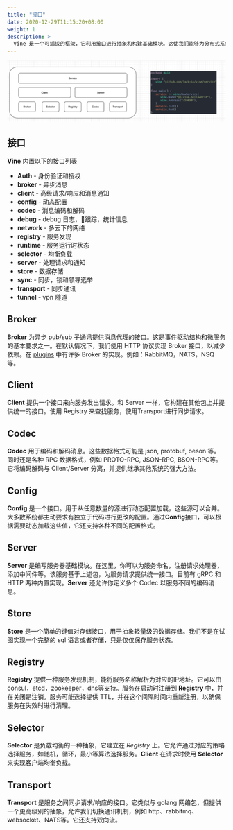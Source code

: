 ```yaml
---
title: "接口"
date: 2020-12-29T11:15:20+08:00
weight: 1
description: >
  Vine 是一个可插拔的框架，它利用接口进行抽象和构建基础模块。这使我们能够为分布式系统的概念建立强定义的抽象和可替换的实现。
---
```


![service内部结构](2020-12-29-08-51-23.png)


## 接口

**Vine** 内置以下的接口列表

- **Auth** - 身份验证和授权
- **broker** - 异步消息
- **client** - 高级请求/响应和消息通知
- **config** - 动态配置
- **codec** - 消息编码和解码
- **debug** - debug 日志，跟踪，统计信息
- **network** - 多云下的网络
- **registry** - 服务发现
- **runtime** - 服务运行时状态
- **selector** - 均衡负载
- **server** - 处理请求和通知
- **store** - 数据存储
- **sync** - 同步，锁和领导选举
- **transport** - 同步通讯
- **tunnel** - vpn 隧道

## Broker
**Broker** 为异步 pub/sub 子通讯提供消息代理的接口。这是事件驱动结构和微服务的基本要求之一。在默认情况下，我们使用 HTTP 协议实现 Broker 接口，以减少依赖。在 [plugins](github.com/vine-io/plugins) 中有许多 Broker 的实现。例如：RabbitMQ，NATS，NSQ等。

## Client

**Client** 提供一个接口来向服务发出请求。和 Server 一样，它构建在其他包上并提供统一的接口。使用 Registry 来查找服务，使用Transport进行同步请求。

## Codec
**Codec** 用于编码和解码消息。这些数据格式可能是 json, protobuf, beson 等。同时还是各种 RPC 数据格式，例如 PROTO-RPC, JSON-RPC, BSON-RPC等。它将编码解码与 Client/Server 分离，并提供继承其他系统的强大方法。

## Config
**Config** 是一个接口。用于从任意数量的源进行动态配置加载，这些源可以合并。大多数系统都主动要求有独立于代码进行更改的配置。通过**Config**接口，可以根据需要动态加载这些值，它还支持各种不同的配置格式。

## Server
**Server** 是编写服务器基础模块。在这里，你可以为服务命名，注册请求处理器，添加中间件等。该服务基于上述包，为服务请求提供统一接口。目前有 gRPC 和 HTTP 两种内置实现。**Server** 还允许你定义多个 Codec 以服务不同的编码消息。

## Store
**Store** 是一个简单的键值对存储接口，用于抽象轻量级的数据存储。我们不是在试图实现一个完整的 sql 语言或者存储，只是仅仅保存服务状态。

## Registry
**Registry** 提供一种服务发现机制，能将服务名称解析为对应的IP地址。它可以由 consul，etcd，zookeeper，dns等支持。服务在启动时注册到 **Registry** 中，并在关闭是注销。服务可能选择提供 TTL，并在这个间隔时间内重新注册，以确保服务在失效时进行清理。

## Selector
**Selector** 是负载均衡的一种抽象，它建立在 *Registry* 上。它允许通过对应的策略选择服务，如随机，循环，最小等算法选择服务。**Client** 在请求时使用 **Selector** 来实现客户端均衡负载。

## Transport
**Transport** 是服务之间同步请求/响应的接口。它类似与 golang 网络包，但提供一个更高级别的抽象，允许我们切换通讯机制，例如 http、rabbitmq、websocket、NATS等。它还支持双向流。